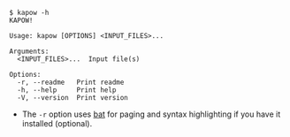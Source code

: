 ```text
$ kapow -h
KAPOW!

Usage: kapow [OPTIONS] <INPUT_FILES>...

Arguments:
  <INPUT_FILES>...  Input file(s)

Options:
  -r, --readme   Print readme
  -h, --help     Print help
  -V, --version  Print version
```

* The `-r` option uses [bat](https://crates.io/crates/bat) for paging and syntax highlighting if you
  have it installed (optional).

